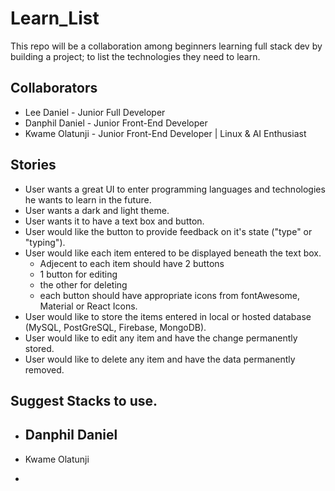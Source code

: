# Learn_List
This repo will be a collaboration among beginners learning full stack dev by building a project; to list the technologies they need to learn.


## Collaborators

  - Lee Daniel - Junior Full Developer
  - Danphil Daniel - Junior Front-End Developer
  - Kwame Olatunji - Junior Front-End Developer | Linux & AI Enthusiast


## Stories

  - User wants a great UI to enter programming languages and technologies he wants to learn in the future.
  - User wants a dark and light theme. 
  - User wants it to have a text box and button.
  - User would like the button to provide feedback on it's state ("type" or "typing").
  - User would like each item entered to be displayed beneath the text box.
    - Adjecent to each item should have 2 buttons 
    - 1 button for editing
    - the other for deleting
    - each button should have appropriate icons from fontAwesome, Material or React Icons.
  - User would like to store the items entered in local or hosted database (MySQL, PostGreSQL, Firebase, MongoDB).
  - User would like to edit any item and have the change permanently stored.
  - User would like to delete any item and have the data permanently removed. 

## Suggest Stacks to use.

  - Danphil Daniel
    - 

  - Kwame Olatunji
  - 
